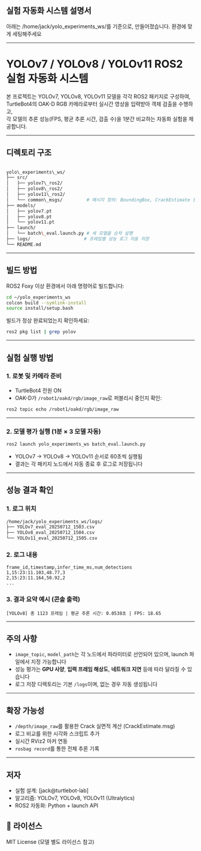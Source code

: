 
##  실험 자동화 시스템 설명서

아래는 /home/jack/yolo_experiments_ws/를 기준으로, 만들어졌습니다. 환경에 맞게 세팅해주세요

---

#  YOLOv7 / YOLOv8 / YOLOv11 ROS2 실험 자동화 시스템

본 프로젝트는 YOLOv7, YOLOv8, YOLOv11 모델을 각각 ROS2 패키지로 구성하여,  
TurtleBot4의 OAK-D RGB 카메라로부터 실시간 영상을 입력받아 객체 검출을 수행하고,  
각 모델의 추론 성능(FPS, 평균 추론 시간, 검출 수)을 1분간 비교하는 자동화 실험을 제공합니다.

---

##  디렉토리 구조

```bash

yolo\_experiments\_ws/
├── src/
│   ├── yolov7\_ros2/
│   ├── yolov8\_ros2/
│   ├── yolov11\_ros2/
│   └── common\_msgs/         # 메시지 정의: BoundingBox, CrackEstimate 등
├── models/
│   ├── yolov7.pt
│   ├── yolov8.pt
│   └── yolov11.pt
├── launch/
│   └── batch\_eval.launch.py # 세 모델을 순차 실행
├── logs/                    # 프레임별 성능 로그 자동 저장
└── README.md

```

---

##  빌드 방법

ROS2 Foxy 이상 환경에서 아래 명령어로 빌드합니다:

```bash
cd ~/yolo_experiments_ws
colcon build --symlink-install
source install/setup.bash
````

빌드가 정상 완료되었는지 확인하세요:

```bash
ros2 pkg list | grep yolov
```

---

##  실험 실행 방법

### 1. 로봇 및 카메라 준비

* TurtleBot4 전원 ON
* OAK-D가 `/robot1/oakd/rgb/image_raw`로 퍼블리시 중인지 확인:

```bash
ros2 topic echo /robot1/oakd/rgb/image_raw
```

---

### 2. 모델 평가 실행 (1분 × 3 모델 자동)

```bash
ros2 launch yolo_experiments_ws batch_eval.launch.py
```

* YOLOv7 → YOLOv8 → YOLOv11 순서로 60초씩 실행됨
* 결과는 각 패키지 노드에서 자동 종료 후 로그로 저장됩니다

---

##  성능 결과 확인

### 1. 로그 위치

```bash
/home/jack/yolo_experiments_ws/logs/
├── YOLOv7_eval_20250712_1503.csv
├── YOLOv8_eval_20250712_1504.csv
└── YOLOv11_eval_20250712_1505.csv
```

### 2. 로그 내용

```csv
frame_id,timestamp,infer_time_ms,num_detections
1,15:23:11.103,48.77,3
2,15:23:11.164,50.92,2
...
```

### 3. 결과 요약 예시 (콘솔 출력)

```
[YOLOv8] 총 1123 프레임 | 평균 추론 시간: 0.0538초 | FPS: 18.65
```

---

##  주의 사항

* `image_topic`, `model_path`는 각 노드에서 파라미터로 선언되어 있으며, launch 파일에서 지정 가능합니다
* 성능 평가는 **GPU 사양**, **입력 프레임 해상도**, **네트워크 지연** 등에 따라 달라질 수 있습니다
* 로그 저장 디렉토리는 기본 `/logs`이며, 없는 경우 자동 생성됩니다

---

##  확장 가능성

* `/depth/image_raw`를 활용한 Crack 실면적 계산 (CrackEstimate.msg)
* 로그 비교를 위한 시각화 스크립트 추가
* 실시간 RViz2 마커 연동
* `rosbag record`를 통한 전체 추론 기록

---

##  저자

* 실험 설계: \[jack\@turtlebot-lab]
* 알고리즘: YOLOv7, YOLOv8, YOLOv11 (Ultralytics)
* ROS2 자동화: Python + launch API



## 🔗 라이선스

MIT License (모델 별도 라이선스 참고)

